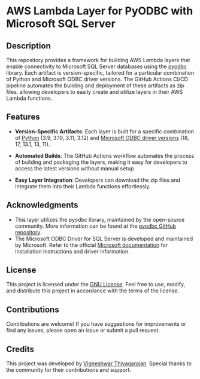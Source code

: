 # AWS Lambda Layer for PyODBC with Microsoft SQL Server


## Description
This repository provides a framework for building AWS Lambda layers that enable connectivity to Microsoft SQL Server databases using the [pyodbc](https://pypi.org/project/pyodbc) library. Each artifact is version-specific, tailored for a particular combination of Python and Microsoft ODBC driver versions. The GitHub Actions CI/CD pipeline automates the building and deployment of these artifacts as zip files, allowing developers to easily create and utilize layers in their AWS Lambda functions.

## Features
- **Version-Specific Artifacts**: Each layer is built for a specific combination of [Python](https://gallery.ecr.aws/lambda/python) (3.9, 3.10, 3.11, 3.12) and [Microsoft ODBC driver versions](https://learn.microsoft.com/en-us/sql/connect/odbc/linux-mac/installing-the-microsoft-odbc-driver-for-sql-server) (18, 17, 13.1, 13, 11).

- **Automated Builds**: The GitHub Actions workflow automates the process of building and packaging the layers, making it easy for developers to access the latest versions without manual setup

- **Easy Layer Integration**: Developers can download the zip files and integrate them into their Lambda functions effortlessly.

## Acknowledgments
- This layer utilizes the pyodbc library, maintained by the open-source community. More information can be found at the [pyodbc GitHub repository](https://github.com/mkleehammer/pyodbc).
- The Microsoft ODBC Driver for SQL Server is developed and maintained by Microsoft. Refer to the official [Microsoft documentation](https://learn.microsoft.com/en-us/sql/connect/python/pyodbc/python-sql-driver-pyodbc) for installation instructions and driver information.

## License
This project is licensed under the [GNU License](LICENSE). Feel free to use, modify, and distribute this project in accordance with the terms of the license.

## Contributions
Contributions are welcome! If you have suggestions for improvements or find any issues, please open an issue or submit a pull request.

## Credits
This project was developed by [Vigneshwar Thiyagarajan](www.linkedin.com/in/vigneshwar-thiyagarajan-87220a124). Special thanks to the community for their contributions and support.
